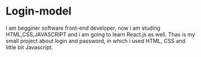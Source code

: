 # Login-model
I am begginer software front-end developer, now i am studing HTML,CSS,JAVASCRIPT and i am going to learn React.js as well. 
Thas is my small project about login and password, in which i used HTML, CSS and little bit Javascript.
